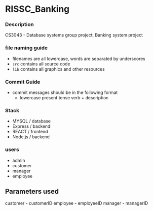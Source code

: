 # RISSC_Banking

### Description
CS3043 - Database systems group project, Banking system project

### file naming guide 
- filenames are all lowercase, words are separated by underscores
- `src` contains all source code
- `lib` contains all graphics and other resources
### Commit Guide
- commit messages should be in the following format
  - lowercase present tense verb + description
### Stack
- MYSQL / database
- Express / backend
- REACT / frontend
- Node.js / backend


### users
- admin
- customer
- manager
- employee


## Parameters used
customer - customerID
employee - employeeID
manager - managerID